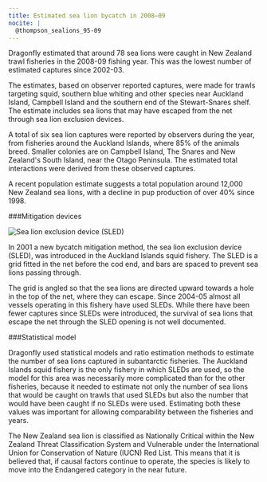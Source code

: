 ```yaml
---
title: Estimated sea lion bycatch in 2008–09
nocite: |
  @thompson_sealions_95-09
---
```


Dragonfly estimated that around 78 sea lions were caught in
New Zealand trawl fisheries in the 2008-09 fishing year. This was the
lowest number of estimated captures since 2002-03.

The estimates,
based on observer reported captures, were made for trawls targeting
squid, southern blue whiting and other species near Auckland Island,
Campbell Island and the southern end of the Stewart-Snares shelf. The
estimate includes sea lions that may have escaped from the net through
sea lion exclusion devices.

<!--more-->

A total of six sea lion captures were reported by observers during the
year, from fisheries around the Auckland Islands, where 85% of the
animals breed. Smaller colonies are on Campbell Island, The Snares and
New Zealand's South Island, near the Otago Peninsula. The estimated
total interactions were derived from these observed captures.

A recent population estimate suggests a total population around 12,000
New Zealand sea lions, with a decline in pup production of over 40%
since 1998.

###Mitigation devices

![Sea lion exclusion device (SLED)](2011-04-13-estimated-sea-lion-bycatch-2008-09/SLED-diagram.png)

In 2001 a new bycatch mitigation method, the sea lion exclusion device
(SLED), was introduced in the Auckland Islands squid fishery. The SLED
is a grid fitted in the net before the cod end, and bars are spaced to
prevent sea lions passing through. 

The grid is angled so that the sea
lions are directed upward towards a hole in the top of the net, where
they can escape. Since 2004-05 almost all vessels operating in this
fishery have used SLEDs. While there have been fewer captures since
SLEDs were introduced, the survival of sea lions that escape the net
through the SLED opening is not well documented.


###Statistical model

Dragonfly used statistical models and ratio estimation methods to
estimate the number of sea lions captured in subantarctic fisheries.
The Auckland Islands squid fishery is the only fishery in which SLEDs
are used, so the model for this area was necessarily more complicated
than for the other fisheries, because it needed to estimate not only
the number of sea lions that would be caught on trawls that used SLEDs
but also the number that would have been caught if no SLEDs were used.
Estimating both these values was important for allowing comparability
between the fisheries and years.

The New Zealand sea lion is classified as Nationally Critical within
the New Zealand Threat Classification System and Vulnerable under the
International Union for Conservation of Nature (IUCN) Red List. This
means that it is believed that, if causal factors continue to operate,
the species is likely to move into the Endangered category in the near
future.
